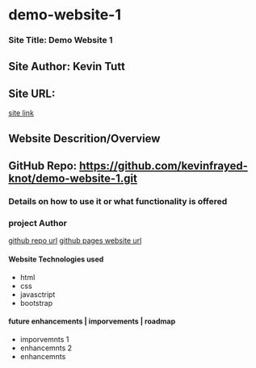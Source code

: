 # demo-website-1
### Site Title: Demo Website 1
## Site Author: Kevin Tutt
## Site URL: 
[ site link](https://)
## Website Descrition/Overview  


## GitHub Repo: https://github.com/kevinfrayed-knot/demo-website-1.git

 
### Details on how to use it or what functionality is offered
### project Author
[github repo url](http://)
[github pages website url](http://)
#### Website Technologies used
- html
- css
- javasctript
- bootstrap

#### future enhancements | imporvements | roadmap
- imporvemnts 1
- enhancemnts 2
- enhancemnts 


